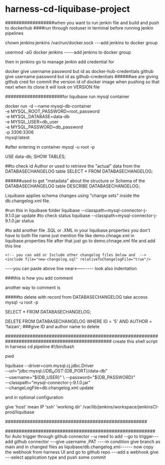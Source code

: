 # harness-cd-liquibase-project





##################when you want to run jenkin file and build and push to dockerhub 
####run through rootuser in terminal before running jenkin pipelines

 chown jenkins:jenkins /var/run/docker.sock                            ---add jenkins to docker group 
 
 usermod -aG docker jenkins                                          -----add jenkins to docker group   



 then in jenkins  go to manage jenkin add credential for 

 docker      give username password  but id as docker-hub-credentials 
 github    give username password    but id as github-credentials     ######we are giving github cred for commit the version id of docker image when pushing so that next when its clone it will look on VERSION file 
 

#####################for liquibase run mysql container
 


docker run -d --name mysql-db-container \
  -e MYSQL_ROOT_PASSWORD=root_password \
  -e MYSQL_DATABASE=data-db \
  -e MYSQL_USER=db_user \
  -e MYSQL_PASSWORD=db_password \
  -p 3306:3306 \
  mysql:latest



#after entering in container
mysql -u root -p


USE data-db;
SHOW TABLES;


##to check id Author or used to retrieve the "actual" data from the DATABASECHANGELOG table
SELECT * FROM DATABASECHANGELOG;


######used to get "metadata" about the structure or Schema of the DATABASECHANGELOG table
DESCRIBE  DATABASECHANGELOG;



Liquibase applies schema changes using "change sets" inside the db.changelog.xml file.



#run this in liquibase folder
liquibase --classpath=mysql-connector-j-9.1.0.jar  update
#to check status
liquibase --classpath=mysql-connector-j-9.1.0.jar  status

#to add another file .SQL or .XML in your liquibase.properties you don't have to both file name just mention file like demo.chnage.xml in liquibase.properties file after that just go to demo.chnage.xml file and add this line

    <!-- you can add or Include other changelog files below and  -->
    <include file="new-changelog.sql" relativeToChangelogFile="true"/>
    
</databaseChangeLog>     ----you can paste above line near<------- look also indentation






###this is how you add comment
 <!-- commented one This XML file contains the database changes (schema changes, tables, columns, etc.). -->
 
another way to comment is
  <!-- give anything -->

#####to delete with record from DATABASECHANGELOG take access mysql -u root -p

SELECT * FROM DATABASECHANGELOG;

DELETE FROM DATABASECHANGELOG WHERE ID = '5' AND AUTHOR = 'faizan';        ###give ID and author name to delete



###############################################################################################
create this shell script in harness cd pipeline
#!/bin/bash

pwd


liquibase --driver=com.mysql.cj.jdbc.Driver \
  --url="jdbc:mysql://${DB_HOST}:${DB_PORT}/data-db" \
  --username="${DB_USER}" \
  --password="${DB_PASSWORD}" \
  --classpath="mysql-connector-j-9.1.0.jar" \
  --changeLogFile=db.changelog.xml update







and in optional configuration

give 'host' mean IP
'ssh'
'working dir'
/var/lib/jenkins/workspace/jenkinsCI-prod/liquibase



####################################################



#######################################################
for Auto trigger through github connector --u need to add --go to trigger---add github connector ---give username ,PAT ----in condition give branch  as main  and  in changed files as  liquibase/db.changelog.xml------  now copy  the webhook from harness UI and go to github repo ---add a webhook give ---select application type and push some commit
